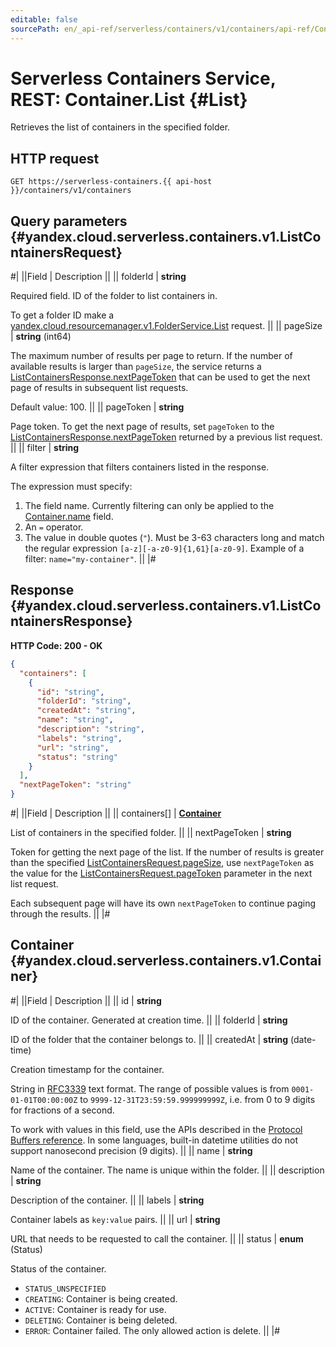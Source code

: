 ```yaml
---
editable: false
sourcePath: en/_api-ref/serverless/containers/v1/containers/api-ref/Container/list.md
---
```


# Serverless Containers Service, REST: Container.List {#List}

Retrieves the list of containers in the specified folder.

## HTTP request

```
GET https://serverless-containers.{{ api-host }}/containers/v1/containers
```

## Query parameters {#yandex.cloud.serverless.containers.v1.ListContainersRequest}

#|
||Field | Description ||
|| folderId | **string**

Required field. ID of the folder to list containers in.

To get a folder ID make a [yandex.cloud.resourcemanager.v1.FolderService.List](/docs/resource-manager/api-ref/Folder/list#List) request. ||
|| pageSize | **string** (int64)

The maximum number of results per page to return. If the number of available
results is larger than `pageSize`, the service returns a [ListContainersResponse.nextPageToken](#yandex.cloud.serverless.containers.v1.ListContainersResponse)
that can be used to get the next page of results in subsequent list requests.

Default value: 100. ||
|| pageToken | **string**

Page token. To get the next page of results, set `pageToken` to the
[ListContainersResponse.nextPageToken](#yandex.cloud.serverless.containers.v1.ListContainersResponse) returned by a previous list request. ||
|| filter | **string**

A filter expression that filters containers listed in the response.

The expression must specify:
1. The field name. Currently filtering can only be applied to the [Container.name](#yandex.cloud.serverless.containers.v1.Container) field.
2. An `=` operator.
3. The value in double quotes (`"`). Must be 3-63 characters long and match the regular expression `[a-z][-a-z0-9]{1,61}[a-z0-9]`.
Example of a filter: `name="my-container"`. ||
|#

## Response {#yandex.cloud.serverless.containers.v1.ListContainersResponse}

**HTTP Code: 200 - OK**

```json
{
  "containers": [
    {
      "id": "string",
      "folderId": "string",
      "createdAt": "string",
      "name": "string",
      "description": "string",
      "labels": "string",
      "url": "string",
      "status": "string"
    }
  ],
  "nextPageToken": "string"
}
```

#|
||Field | Description ||
|| containers[] | **[Container](#yandex.cloud.serverless.containers.v1.Container)**

List of containers in the specified folder. ||
|| nextPageToken | **string**

Token for getting the next page of the list. If the number of results is greater than
the specified [ListContainersRequest.pageSize](#yandex.cloud.serverless.containers.v1.ListContainersRequest), use `nextPageToken` as the value
for the [ListContainersRequest.pageToken](#yandex.cloud.serverless.containers.v1.ListContainersRequest) parameter in the next list request.

Each subsequent page will have its own `nextPageToken` to continue paging through the results. ||
|#

## Container {#yandex.cloud.serverless.containers.v1.Container}

#|
||Field | Description ||
|| id | **string**

ID of the container. Generated at creation time. ||
|| folderId | **string**

ID of the folder that the container belongs to. ||
|| createdAt | **string** (date-time)

Creation timestamp for the container.

String in [RFC3339](https://www.ietf.org/rfc/rfc3339.txt) text format. The range of possible values is from
`0001-01-01T00:00:00Z` to `9999-12-31T23:59:59.999999999Z`, i.e. from 0 to 9 digits for fractions of a second.

To work with values in this field, use the APIs described in the
[Protocol Buffers reference](https://developers.google.com/protocol-buffers/docs/reference/overview).
In some languages, built-in datetime utilities do not support nanosecond precision (9 digits). ||
|| name | **string**

Name of the container. The name is unique within the folder. ||
|| description | **string**

Description of the container. ||
|| labels | **string**

Container labels as `key:value` pairs. ||
|| url | **string**

URL that needs to be requested to call the container. ||
|| status | **enum** (Status)

Status of the container.

- `STATUS_UNSPECIFIED`
- `CREATING`: Container is being created.
- `ACTIVE`: Container is ready for use.
- `DELETING`: Container is being deleted.
- `ERROR`: Container failed. The only allowed action is delete. ||
|#
